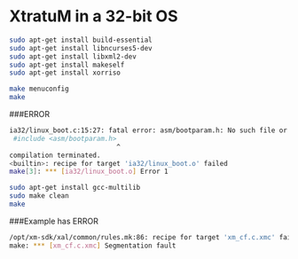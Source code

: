 # XtratuM in a 32-bit OS

```sh
sudo apt-get install build-essential
sudo apt-get install libncurses5-dev
sudo apt-get install libxml2-dev
sudo apt-get install makeself
sudo apt-get install xorriso
```

```sh
make menuconfig
make
```

###ERROR

```sh
ia32/linux_boot.c:15:27: fatal error: asm/bootparam.h: No such file or directory
 #include <asm/bootparam.h>
                           ^
compilation terminated.
<builtin>: recipe for target 'ia32/linux_boot.o' failed
make[3]: *** [ia32/linux_boot.o] Error 1
```

```sh
sudo apt-get install gcc-multilib
sudo make clean
make
```

###Example has ERROR

```sh
/opt/xm-sdk/xal/common/rules.mk:86: recipe for target 'xm_cf.c.xmc' failed
make: *** [xm_cf.c.xmc] Segmentation fault
```

